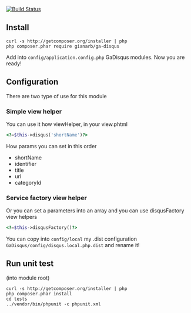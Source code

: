 [![Build Status](https://travis-ci.org/GianArb/GaDisqus.png)](https://travis-ci.org/GianArb/GaDisqus)

## Install
```
curl -s http://getcomposer.org/installer | php
php composer.phar require gianarb/ga-disqus
```
Add into ``` config/application.config.php ``` GaDisqus modules.
Now you are ready!

## Configuration
There are two type of use for this module

### Simple view helper
You can use it how viewHelper, in your view.phtml
```php
<?=$this->disqus('shortName')?>
```
How params you can set in this order
* shortName
* identifier
* title
* url
* categoryId

### Service factory view helper
Or you can set a parameters into an array and you can use disqusFactory view helpers
```php
<?=$this->disqusFactory()?>
```

You can copy into ``` config/local ``` my .dist configuration ``` GaDisqus/config/disqus.local.php.dist ``` and rename it!


## Run unit test
(into module root)
```
curl -s http://getcomposer.org/installer | php
php composer.phar install
cd tests
../vendor/bin/phpunit -c phpunit.xml
```
